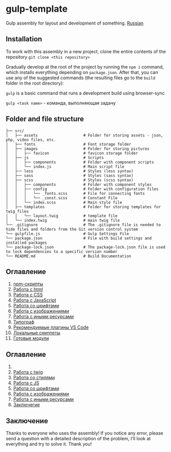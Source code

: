# gulp-template

Gulp assembly for layout and development of something. [Russian](./docs/ru.md)

## Installation

To work with this assembly in a new project, clone the entire contents of the repository
`git clone <this repository>`

Gradually develop at the root of the project by running the `npm i` command, which installs everything depending on `package.json`. After that, you
can use any of the suggested commands (the resulting files go to the `build` folder in the root directory):

`gulp` is a basic command that runs a development build using browser-sync

`gulp <task name>` - команда, выполняющая задачу <task name>

## Folder and file structure

```
├── src/
│   ├── assets                    # Folder for storing assets - json, php, video files, etc.
│   ├── fonts                     # Font storage folder
│   ├── images                    # Folder for storing pictures
│   │   ├── favicon               # favicon storage folder
│   ├── js                        # Scripts
│   │   ├── components            # Folder with component scripts
│   │   └── index.js              # Main script file
│   ├── less                      # Styles (less syntax)
│   ├── sass                      # Styles (sass syntax)
│   ├── scss                      # Styles (scss syntax)
│   │   ├── components            # Folder with component styles
│   │   ├── config                # Folder with configuration files
│   │   │   └── _fonts.scss       # File for connecting fonts
│   │   │   └── _const.scss       # Constant File
│   │   └── index.scss            # Main style file
│   ├── templates                 # Folder for storing templates for twig files
│   │   └── layout.twig           # template file
│   └── index.twig                # main twig file
└── .gitignore                    # The .gitignore file is needed to hide files and folders from the Git version control system
└── gulpfile.js                   # Gulp Settings File
└── package.json                  # File with build settings and installed packages
└── package-lock.json             # The package-lock.json file is used to lock dependencies to a specific version number
└── README.md                     # Build Documentation
```

## Оглавление

1. [npm-скрипты](#npm-скрипты)
2. [Работа с html](#работа-с-html)
3. [Работа с CSS](#работа-с-css)
4. [Работа с JavaScript](#работа-с-javascript)
5. [Работа со шрифтами](#работа-со-шрифтами)
6. [Работа с изображениями](#работа-с-изображениями)
7. [Работа с иными ресурсами](#работа-с-иными-ресурсами)
8. [Типограф](#типограф)
9. [Рекомендуемые плагины VS Code](#рекомендуемые-плагины-для-vs-code)
10. [Локальные сниппеты](#локальные-сниппеты)
11. [Готовые модули](#готовые-модули)

## Оглавление

1. [](#)
2. [Работа с twig](#)
3. [Работа со стилями](#)
4. [Работа с JS](#)
5. [Работа со шрифтами](#)
6. [Работа с изображениями](#)
7. [Работа с иными ресурсами](#)
8. [Заключегие](#Заключение)

## Заключение

Thanks to everyone who uses the assembly! If you notice any error, please send a question with a detailed description of the problem, I'll look at
everything and try to solve it. Thank you!

